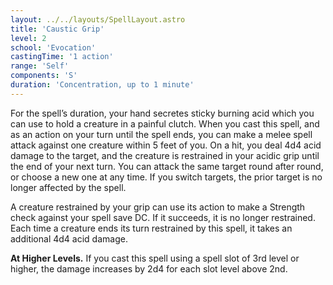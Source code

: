```yaml
---
layout: ../../layouts/SpellLayout.astro
title: 'Caustic Grip'
level: 2
school: 'Evocation'
castingTime: '1 action'
range: 'Self'
components: 'S'
duration: 'Concentration, up to 1 minute'
---
```


For the spell’s duration, your hand secretes sticky burning acid which you can use to hold a creature in a painful clutch. When you cast this spell, and as an action on your turn until the spell ends, you can make a melee spell attack against one creature within 5 feet of you. On a hit, you deal 4d4 acid damage to the target, and the creature is restrained in your acidic grip until the end of your next turn. You can attack the same target round after round, or choose a new one at any time. If you switch targets, the prior target is no longer affected by the spell.

A creature restrained by your grip can use its action to make a Strength check against your spell save DC. If it succeeds, it is no longer restrained. Each time a creature ends its turn restrained by this spell, it takes an additional 4d4 acid damage.

**At Higher Levels.** If you cast this spell using a spell slot of 3rd level or higher, the damage increases by 2d4 for each slot level above 2nd.